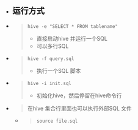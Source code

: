 

- ## 运行方式
- > `hive -e "SELECT * FROM tablename"`
    > - 直接启动hive 并运行一个SQL
    > - 可以多行SQL

- > `hive -f query.sql`
    > - 执行一个SQL 脚本

- > `hive -i init.sql`
    > - 初始化hive，然后停留在hive命令行

- > 在hive 集合行里面也可以执行外部SQL 文件
    - > `source file.sql`









